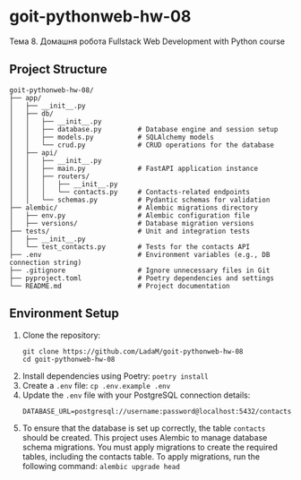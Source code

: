 # goit-pythonweb-hw-08

Тема 8. Домашня робота
Fullstack Web Development with Python course

## Project Structure
```
goit-pythonweb-hw-08/
├── app/
│   ├── __init__.py            
│   ├── db/
│   │   ├── __init__.py         
│   │   ├── database.py         # Database engine and session setup
│   │   ├── models.py           # SQLAlchemy models
│   │   └── crud.py             # CRUD operations for the database
│   ├── api/
│   │   ├── __init__.py         
│   │   ├── main.py             # FastAPI application instance
│   │   ├── routers/
│   │   │   ├── __init__.py     
│   │   │   └── contacts.py     # Contacts-related endpoints
│   │   └── schemas.py          # Pydantic schemas for validation
├── alembic/                    # Alembic migrations directory
│   ├── env.py                  # Alembic configuration file
│   ├── versions/               # Database migration versions
├── tests/                      # Unit and integration tests
│   ├── __init__.py
│   └── test_contacts.py        # Tests for the contacts API
├── .env                        # Environment variables (e.g., DB connection string)
├── .gitignore                  # Ignore unnecessary files in Git
├── pyproject.toml              # Poetry dependencies and settings
└── README.md                   # Project documentation
```

## Environment Setup
1. Clone the repository:
    ```
    git clone https://github.com/LadaM/goit-pythonweb-hw-08
    cd goit-pythonweb-hw-08
    ```
2. Install dependencies using Poetry:
   ```poetry install```
3. Create a `.env` file:
   `cp .env.example .env`
4. Update the `.env` file with your PostgreSQL connection details:
    ```
   DATABASE_URL=postgresql://username:password@localhost:5432/contacts_db
    ```
5. To ensure that the database is set up correctly, the table `contacts` should be created. This project uses Alembic to manage database schema migrations. You must apply migrations to create the required tables, including the contacts table.
To apply migrations, run the following command:
   `alembic upgrade head`